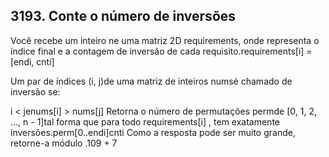 ## 3193. Conte o número de inversões

Você recebe um inteiro ne uma matriz 2D requirements, onde representa o índice final e a contagem de inversão de cada requisito.requirements[i] = [endi, cnti]

Um par de índices (i, j)de uma matriz de inteiros numsé chamado de inversão se:

i < jenums[i] > nums[j]
Retorna o número de
permutações
 permde [0, 1, 2, ..., n - 1]tal forma que para todo requirements[i] , tem exatamente inversões.perm[0..endi]cnti
 Como a resposta pode ser muito grande, retorne-a módulo .109 + 7
